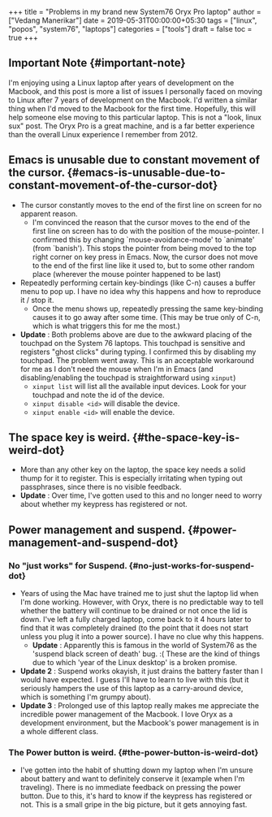 +++
title = "Problems in my brand new System76 Oryx Pro laptop"
author = ["Vedang Manerikar"]
date = 2019-05-31T00:00:00+05:30
tags = ["linux", "popos", "system76", "laptops"]
categories = ["tools"]
draft = false
toc = true
+++

## **Important Note** {#important-note}

I'm enjoying using a Linux laptop after years of development on the
Macbook, and this post is more a list of issues I personally faced on
moving to Linux after 7 years of development on the Macbook. I'd
written a similar thing when I'd moved to the Macbook for the first
time. Hopefully, this will help someone else moving to this particular
laptop. This is not a "look, linux sux" post. The Oryx Pro is a great
machine, and is a far better experience than the overall Linux
experience I remember from 2012.


## Emacs is unusable due to constant movement of the cursor. {#emacs-is-unusable-due-to-constant-movement-of-the-cursor-dot}

-   The cursor constantly moves to the end of the first line on screen
    for no apparent reason.
    -   I'm convinced the reason that the cursor moves to the end of the
        first line on screen has to do with the position of the
        mouse-pointer. I confirmed this by changing \`mouse-avoidance-mode'
        to \`animate' (from \`banish'). This stops the pointer from being
        moved to the top right corner on key press in Emacs. Now, the
        cursor does not move to the end of the first line like it used to,
        but to some other random place (wherever the mouse pointer
        happened to be last)
-   Repeatedly performing certain key-bindings (like C-n) causes a
    buffer menu to pop up. I have no idea why this happens and how to
    reproduce it / stop it.
    -   Once the menu shows up, repeatedly pressing the same key-binding
        causes it to go away after some time. (This may be true only of
        C-n, which is what triggers this for me the most.)
-   **Update** : Both problems above are due to the awkward placing of the
    touchpad on the System 76 laptops. This touchpad is sensitive and
    registers "ghost clicks" during typing. I confirmed this by
    disabling my touchpad. The problem went away. This is an acceptable
    workaround for me as I don't need the mouse when I'm in Emacs (and
    disabling/enabling the touchpad is straightforward using `xinput`)
    -   `xinput list` will list all the available input devices. Look for
        your touchpad and note the id of the device.
    -   `xinput disable <id>` will disable the device.
    -   `xinput enable <id>` will enable the device.


## The space key is weird. {#the-space-key-is-weird-dot}

-   More than any other key on the laptop, the space key needs a solid
    thump for it to register. This is especially irritating when typing
    out passphrases, since there is no visible feedback.
-   **Update** : Over time, I've gotten used to this and no longer need to
    worry about whether my keypress has registered or not.


## Power management and suspend. {#power-management-and-suspend-dot}


### No "just works" for Suspend. {#no-just-works-for-suspend-dot}

-   Years of using the Mac have trained me to just shut the laptop lid
    when I'm done working. However, with Oryx, there is no predictable
    way to tell whether the battery will continue to be drained or not
    once the lid is down. I've left a fully charged laptop, come back to
    it 4 hours later to find that it was completely drained (to the
    point that it does not start unless you plug it into a power
    source). I have no clue why this happens.
    -   **Update** : Apparently this is famous in the world of System76 as
        the 'suspend black screen of death' bug. :( These are the kind of
        things due to which 'year of the Linux desktop' is a broken
        promise.
-   **Update 2** : Suspend works okayish, it just drains the battery
    faster than I would have expected. I guess I'll have to learn to
    live with this (but it seriously hampers the use of this laptop as a
    carry-around device, which is something I'm grumpy about).
-   **Update 3** : Prolonged use of this laptop really makes me appreciate
    the incredible power management of the Macbook. I love Oryx as a
    development environment, but the Macbook's power management is in a
    whole different class.


### The Power button is weird. {#the-power-button-is-weird-dot}

-   I've gotten into the habit of shutting down my laptop when I'm
    unsure about battery and want to definitely conserve it (example
    when I'm traveling). There is no immediate feedback on pressing the
    power button. Due to this, it's hard to know if the keypress has
    registered or not. This is a small gripe in the big picture, but it
    gets annoying fast.
